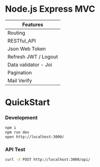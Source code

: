 # Node.js Express MVC

| Features |
|------|
| Routing |
| RESTful_API |
| Json Web Token |
| Refresh JWT / Logout |
| Data validator - Joi |
| Pagination |
| Mail Verify |

# QuickStart
### Development

```bash
npm i
npm run dev
open http://localhost:3000/
```

### API Test
```bash
curl -X POST http://localhost:3000/api/
```
